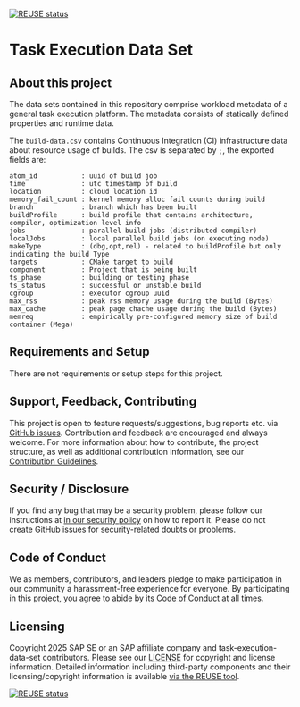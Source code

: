 [![REUSE status](https://api.reuse.software/badge/github.com/SAP/task-execution-data-set)](https://api.reuse.software/info/github.com/SAP/task-execution-data-set)

# Task Execution Data Set

## About this project

The data sets contained in this repository comprise workload metadata of a general task execution platform. The metadata consists of statically defined properties and runtime data.

The `build-data.csv` contains Continuous Integration (CI) infrastructure data about resource usage of builds.
The csv is separated by `;`, the exported fields are:

```
atom_id           : uuid of build job
time              : utc timestamp of build
location          : cloud location id
memory_fail_count : kernel memory alloc fail counts during build
branch            : branch which has been built
buildProfile      : build profile that contains architecture, compiler, optimization level info
jobs              : parallel build jobs (distributed compiler)
localJobs         : local parallel build jobs (on executing node)
makeType          : (dbg,opt,rel) - related to buildProfile but only indicating the build Type
targets           : CMake target to build
component         : Project that is being built
ts_phase          : building or testing phase
ts_status         : successful or unstable build
cgroup            : executor cgroup uuid
max_rss           : peak rss memory usage during the build (Bytes)
max_cache         : peak page chache usage during the build (Bytes)
memreq            : empirically pre-configured memory size of build container (Mega)
```

## Requirements and Setup

There are not requirements or setup steps for this project.

## Support, Feedback, Contributing

This project is open to feature requests/suggestions, bug reports etc. via [GitHub issues](https://github.com/SAP/task-execution-data-set/issues). Contribution and feedback are encouraged and always welcome. For more information about how to contribute, the project structure, as well as additional contribution information, see our [Contribution Guidelines](CONTRIBUTING.md).

## Security / Disclosure
If you find any bug that may be a security problem, please follow our instructions at [in our security policy](https://github.com/SAP/task-execution-data-set/security/policy) on how to report it. Please do not create GitHub issues for security-related doubts or problems.

## Code of Conduct

We as members, contributors, and leaders pledge to make participation in our community a harassment-free experience for everyone. By participating in this project, you agree to abide by its [Code of Conduct](https://github.com/SAP/.github/blob/main/CODE_OF_CONDUCT.md) at all times.

## Licensing

Copyright 2025 SAP SE or an SAP affiliate company and task-execution-data-set contributors. Please see our [LICENSE](LICENSE) for copyright and license information. Detailed information including third-party components and their licensing/copyright information is available [via the REUSE tool](https://api.reuse.software/info/github.com/SAP/task-execution-data-set).

[![REUSE status](https://api.reuse.software/badge/github.com/SAP/task-execution-data-set)](https://api.reuse.software/info/github.com/SAP/task-execution-data-set)
